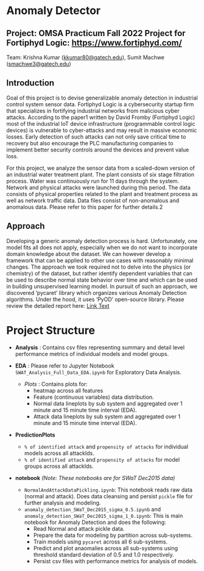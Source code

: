 # Anomaly Detector

## Project: OMSA Practicum Fall 2022 Project for Fortiphyd Logic: https://www.fortiphyd.com/
Team: Krishna Kumar (kkumar80@gatech.edu), Sumit Machwe (smachwe3@gatech.edu)

## Introduction
Goal of this project is to devise generalizable anomaly detection in industrial control system sensor data. Fortiphyd Logic is a cybersecurity startup firm that specializes in fortifying industrial networks from malicious cyber attacks.
According to the paper1 written by David Fromby (Fortiphyd Logic) most of the industrial IoT device infrastructure (programmable control logic devices) is vulnerable to cyber-attacks and may result in massive economic losses.
Early detection of such attacks can not only save critical time to recovery but also encourage the PLC manufacturing companies to implement better security controls around the devices and prevent value loss.

For this project, we analyze the sensor data from a scaled-down version of an industrial water treatment plant. The plant consists of six stage filtration process. Water was continuously run for 11 days through the system. Network and physical attacks were launched during this period. The data consists of physical properties related to the plant and treatment process as well as network traffic data. Data files consist of non-anomalous and anomalous data. Please refer to this paper for further details.2

## Approach
Developing a generic anomaly detection process is hard. Unfortunately, one model fits all does not apply, especially when we do not want to incorporate domain knowledge about the dataset. We can however develop a framework that can be applied to other use cases with reasonably minimal changes. The approach we took required not to delve into the physics (or chemistry) of the dataset, but rather identify dependent variables that can be used to describe normal state behavior over time and which can be used in building unsupervised learning model.
In pursuit of such an approach, we discovered ‘pycaret’ library which organizes various Anomaly Detection algorithms. Under the hood, it uses ‘PyOD’ open-source library.
Please review the detailed report here: [Link Text](reports/Fortiphyd%20Logic%20-%20Anomaly%20Detection%20-%20Final%20Report.pdf)

# Project Structure

* **Analysis** : Contains csv files representing summary and detail level performance metrics of individual models and model groups. 
* **EDA** :  Please refer to Jupyter Notebook `SWAT_Analysis_Full_Data_EDA.ipynb` for Exploratory Data Analysis.
  * _Plots_ : Contains plots for: 
    * heatmap across all features
    * Feature (continuous variables) data distribution.
    * Normal data lineplots by sub system and aggregated over 1 minute and 15 minute time interval (EDA).
    * Attack data lineplots by sub system and aggregated over 1 minute and 15 minute time interval (EDA).
* **PredictionPlots**
  * `% of identified attack` and `propensity of attacks` for individual models across all attackIds.
  * `% of identified attack` and `propensity of attacks` for model groups across all attackIds.

* **notebook** _(Note: These notebooks are for SWaT Dec2015 data)_
  * `NormalAndAttackDataPickling.ipynb`: This notebook reads raw data (normal and attack). Does data cleansing and persist `pickle` file for further analysis and modeling.
  * `anomaly_detection_SWaT_Dec2015_sigma_0.5.ipynb` and `anomaly_detection_SWaT_Dec2015_sigma_1_0.ipynb`: This is main notebook for Anomaly Detection and does the following: 
    * Read Normal and attack pickle data.
    * Prepare the data for modeling by partition across sub-systems.
    * Train models using `pycaret` across all 6 sub-systems.
    * Predict and plot anaomalies across all sub-systems using threshold standard deviation of 0.5 and 1.0 respectively.
    * Persist csv files with performance metrics for analysis of models.
